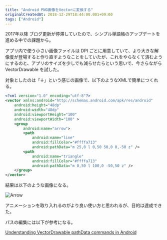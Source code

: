 ```yaml
---
title: "Android PNG画像をVectorに変換する"
originalCreatedAt: 2018-12-29T18:44:00.001+09:00
tags: ["Android"]
---
```

2017年以降 ブログ更新が停滞していたので、シンプル単語帳のアップデートを進める中での課題から。

アプリ内で使う小さい画像ファイルは DPI ごとに用意していて、より大きな解像度が登場すると作り直すようなことをしていたが、これをやらなくて済むようにするのと、アプリのサイズを少しでも減らせたらという思いで、今さらながら VectorDrawable を試した。
<!--more-->
対象としたのは「↓」という感じの画像で、以下のようなXMLで簡単につくれる。

```xml
<?xml version="1.0" encoding="utf-8"?>
<vector xmlns:android="http://schemas.android.com/apk/res/android"
    android:height="48dp"
    android:width="48dp"
    android:viewportHeight="100"
    android:viewportWidth="100" >
    <group
        android:name="arrow">
        <path
            android:name="line"
            android:fillColor="#ffffa713"
            android:pathData="m 25,0 l 0,50 50,0 0,-50 z" />
        <path
            android:name="triangle"
            android:fillColor="#ffffa713"
            android:pathData="m 0,50 l 100,0 -50,50 z" />
    </group>
</vector>
```

結果は以下のような画像になる。

![Arrow](https://lh3.googleusercontent.com/-UyrOp7-KVN0/XCdBgxgqoPI/AAAAAAAAluY/CmVl4pBIlr4PijZa6LcHm3cqXZVd-yDhgCE0YBhgL/s0/20181229001.png)

アニメーションを取り入れるのがより良い使い方と思われるが、目的は達成できた。

パスの編集には以下が参考になる。

[Understanding VectorDrawable pathData commands in Android](https://medium.com/@ali.muzaffar/understanding-vectordrawable-pathdata-commands-in-android-d56a6054610e)
